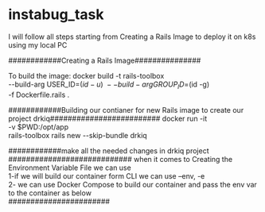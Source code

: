 # instabug_task

I will follow all steps starting from Creating a Rails Image to deploy it on k8s using my local PC


############Creating a Rails Image###############

To build the image:
docker build -t rails-toolbox \
       --build-arg USER_ID=$(id -u)  \
       --build-arg GROUP_ID=$(id -g) \
       -f Dockerfile.rails .
       
############Building our contianer for new Rails image to create our project drkiq#########################
docker run -it \
    -v $PWD:/opt/app \
    rails-toolbox rails new --skip-bundle drkiq
    
############make all the needed changes in drkiq project ############################
when it comes to Creating the Environment Variable File we can use \
1-if we will build our container form CLI we can use –env, -e \
2- we can use Docker Compose to build our container and pass the env var to the container as below \
#######################
